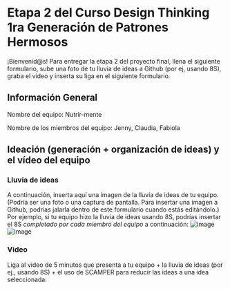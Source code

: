 # Etapa 2 del Curso Design Thinking 1ra Generación de Patrones Hermosos

¡Bienvenid@s!
Para entregar la etapa 2 del proyecto final, llena el siguiente formulario, sube una foto de tu lluvia de ideas a Github (por ej, usando 8S), graba el video y inserta su liga en el siguiente formulario.

## Información General

Nombre del equipo: Nutrir-mente

Nombre de los miembros del equipo: Jenny, Claudia, Fabiola

## Ideación (generación + organización de ideas) y el vídeo del equipo

### Lluvia de ideas

A continuación, inserta aquí una imagen de la lluvia de ideas de tu equipo.
(Podría ser una foto o una captura de pantalla. Para insertar una imagen a Github, podrías jalarla dentro de este formulario cuando estás editándolo.)
Por ejemplo, si tu equipo hizo la lluvia de ideas usando 8S, podrías insertar el 8S _completado por cada miembro del equipo_ a continuación:
![image](https://user-images.githubusercontent.com/91504210/226146561-27f5679d-0a9f-4079-ba11-f8cc4682a6e2.png)
![image](https://user-images.githubusercontent.com/91504210/226146713-7602c60b-08b8-4016-9c96-ba0103f2d6b8.png)

### Video

Liga al video de 5 minutos que presenta a tu equipo + la lluvia de ideas (por ej., usando 8S) + el uso de SCAMPER para reducir las ideas a una idea seleccionada:
